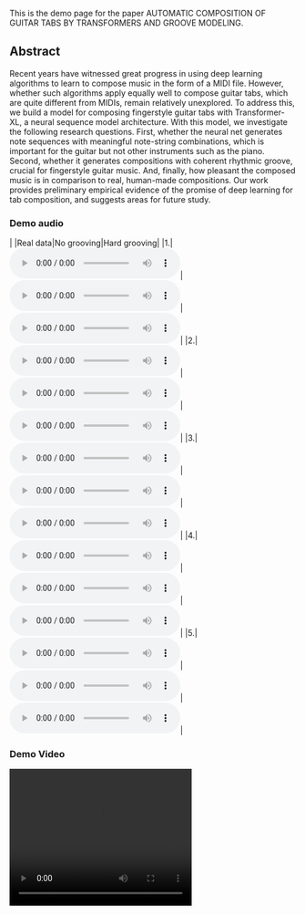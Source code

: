 This is the demo page for the paper AUTOMATIC COMPOSITION OF GUITAR TABS BY TRANSFORMERS AND GROOVE MODELING.

## Abstract
Recent years have witnessed great progress in using deep learning algorithms to learn to compose music in the form of a MIDI file.  However, whether such algorithms apply equally well to compose guitar tabs, which are quite different from MIDIs, remain relatively unexplored. To address this, we build a model for composing fingerstyle guitar tabs with Transformer-XL, a neural sequence model architecture. With this model, we investigate the following research questions. First, whether the neural net generates note sequences with meaningful  note-string combinations, which is important for the guitar but not other instruments such as the piano. Second, whether it generates compositions with coherent rhythmic groove, crucial for fingerstyle guitar music. And, finally, how pleasant the composed music is in comparison to real, human-made compositions. Our work provides preliminary empirical evidence of the promise of deep learning for tab composition, and suggests areas for future study.

### Demo audio

|   |Real data|No grooving|Hard grooving|
|1.|<audio src="result/real data/0.wav" controls="" preload=""></audio>|<audio src="result/no grooving/0.wav" controls="" preload=""></audio>|<audio src="result/hard grooving/0.wav" controls="" preload=""></audio>|
|2.|<audio src="result/real data/1.wav" controls="" preload=""></audio>|<audio src="result/no grooving/1.wav" controls="" preload=""></audio>|<audio src="result/hard grooving/1.wav" controls="" preload=""></audio>|
|3.|<audio src="result/real data/2.wav" controls="" preload=""></audio>|<audio src="result/no grooving/2.wav" controls="" preload=""></audio>|<audio src="result/hard grooving/2.wav" controls="" preload=""></audio>|
|4.|<audio src="result/real data/3.wav" controls="" preload=""></audio>|<audio src="result/no grooving/3.wav" controls="" preload=""></audio>|<audio src="result/hard grooving/3.wav" controls="" preload=""></audio>|
|5.|<audio src="result/real data/4.wav" controls="" preload=""></audio>|<audio src="result/no grooving/4.wav" controls="" preload=""></audio>|<audio src="result/hard grooving/4.wav" controls="" preload=""></audio>|

### Demo Video

<video width="320" height="240" controls>
  <source src="result/playing generated tab.mp4" type="video/mp4">
</video>




